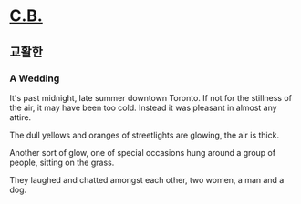 # [C.](/major/_6)[B.](/major/_9)

## 교활한

### A Wedding

It's past midnight, late summer downtown Toronto. If not for the stillness of the air, it may have been too cold. Instead it was pleasant in almost any attire.

The dull yellows and oranges of streetlights are glowing, the air is thick.

Another sort of glow, one of special occasions hung around a group of people, sitting on the grass.

They laughed and chatted amongst each other, two women, a man and a dog.